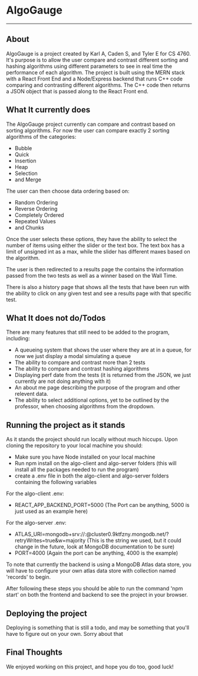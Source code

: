 # AlgoGauge
---
## About

AlgoGauge is a project created by Karl A, Caden S, and Tyler E for CS 4760. It's purpose is to allow the user compare and contrast different sorting and hashing algorithms using different parameters to see in real time the performance of each algorithm. The project is built using the MERN stack with a React Front End and a Node/Express backend that runs C++ code comparing and contrasting different algorithms. The C++ code then returns a JSON object that is passed along to the React Front end.

## What It currently does

The AlgoGauge project currently can compare and contrast based on sorting algorithms. For now the user can compare exactly 2 sorting algorithms of the categories:
* Bubble
* Quick
* Insertion
* Heap
* Selection
* and Merge

The user can then choose data ordering based on:

* Random Ordering
* Reverse Ordering
* Completely Ordered
* Repeated Values
* and Chunks

Once the user selects these options, they have the ability to select the number of items using either the slider or the text box. The text box has a limit of unsigned int as a max, while the slider has different maxes based on the algorithm.

The user is then redirected to a results page the contains the information passed from the two tests as well as a winner based on the Wall Time.

There is also a history page that shows all the tests that have been run with the ability to click on any given test and see a results page with that specific test.

## What It does not do/Todos

There are many features that still need to be added to the program, including:

* A queueing system that shows the user where they are at in a queue, for now we just display a modal simulating a queue
* The ability to compare and contrast more than 2 tests
* The ability to compare and contrast hashing algorithms
* Displaying perf date from the tests (it is returned from the JSON, we just currently are not doing anything with it)
* An about me page describing the purpose of the program and other relevent data.
* The ability to select additional options, yet to be outlined by the professor, when choosing algorithms from the dropdown.

## Running the project as it stands

As it stands the project should run locally without much hiccups. Upon cloning the repository to your local machine you should:

* Make sure you have Node installed on your local machine
* Run npm install on the algo-client and algo-server folders (this will install all the packages needed to run the program)
* create a .env file in both the algo-client and algo-server folders containing the following variables

For the algo-client .env:
* REACT_APP_BACKEND_PORT=5000 (The Port can be anything, 5000 is just used as an example here)

For the algo-server .env:
* ATLAS_URI=mongodb+srv://<username>:<password>@cluster0.9ktfzny.mongodb.net/?retryWrites=true&w=majority (This is the string we used, but it could change in the future, look at MongoDB documentation to be sure)
* PORT=4000 (Again the port can be anything, 4000 is the example)

To note that currently the backend is using a MongoDB Atlas data store, you will have to configure your own atlas data store with collection named 'records' to begin.

After following these steps you should be able to run the command 'npm start' on both the frontend and backend to see the project in your browser.

## Deploying the project

Deploying is something that is still a todo, and may be something that you'll have to figure out on your own. Sorry about that

## Final Thoughts

We enjoyed working on this project, and hope you do too, good luck!
